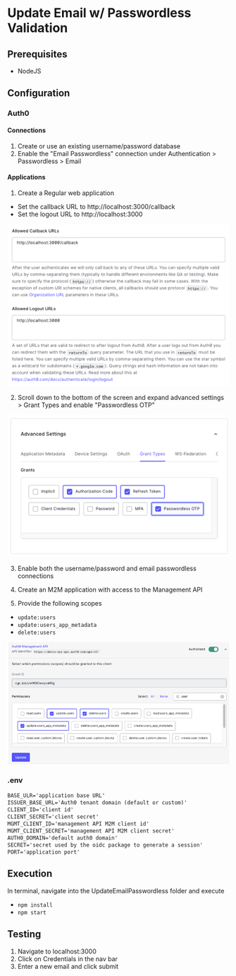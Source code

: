 # Update Email w/ Passwordless Validation

## Prerequisites
- NodeJS

## Configuration  

### Auth0  
#### Connections  
1. Create or use an existing username/password database  
2. Enable the "Email Passwordless" connection under Authentication > Passwordless > Email  

#### Applications
1. Create a Regular web application  
  - Set the callback URL to http://localhost:3000/callback  
  - Set the logout URL to http://localhost:3000    
  
![app_urls](./public/img/app_urls.png)

2. Scroll down to the bottom of the screen and expand advanced settings > Grant Types and enable "Passwordless OTP"  

![grant types](./public/img/grant_types.png)

3. Enable both the username/password and email passwordless connections  

4. Create an M2M application with access to the Management API  

5. Provide the following scopes  
  * `update:users`
  * `update:users_app_metadata`
  * `delete:users`  

![scopes](./public/img/scopes.png)
  

### .env 
```
BASE_ULR='application base URL'
ISSUER_BASE_URL='Auth0 tenant domain (default or custom)'
CLIENT_ID='client id'
CLIENT_SECRET='client secret'
MGMT_CLIENT_ID='management API M2M client id'
MGMT_CLIENT_SECRET='management API M2M client secret'
AUTH0_DOMAIN='default auth0 domain'
SECRET='secret used by the oidc package to generate a session'
PORT='application port'
```

## Execution  
In terminal, navigate into the UpdateEmailPasswordless folder and execute
*  `npm install`
* `npm start`

## Testing  
1. Navigate to localhost:3000  
2. Click on Credentials in the nav bar  
3. Enter a new email and click submit  

